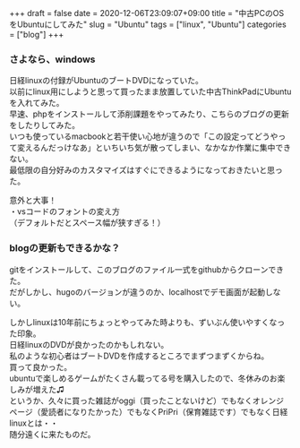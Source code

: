 +++ 
draft = false
date = 2020-12-06T23:09:07+09:00
title = "中古PCのOSをUbuntuにしてみた"
slug = "Ubuntu" 
tags = ["linux", "Ubuntu"]
categories = ["blog"]
+++

### さよなら、windows  
日経linuxの付録がUbuntuのブートDVDになっていた。  
以前にlinux用にしようと思って買ったまま放置していた中古ThinkPadにUbuntuを入れてみた。  
早速、phpをインストールして添削課題をやってみたり、こちらのブログの更新をしたりしてみた。  
いつも使っているmacbookと若干使い心地が違うので「この設定ってどうやって変えるんだっけなあ」といちいち気が散ってしまい、なかなか作業に集中できない。  
最低限の自分好みのカスタマイズはすぐにできるようになっておきたいと思った。  

意外と大事！  
・vsコードのフォントの変え方  
（デフォルトだとスペース幅が狭すぎる！）  

### blogの更新もできるかな？
gitをインストールして、このブログのファイル一式をgithubからクローンできた。  
だがしかし、hugoのバージョンが違うのか、localhostでデモ画面が起動しない。  

しかしlinuxは10年前にちょっとやってみた時よりも、ずいぶん使いやすくなった印象。  
日経linuxのDVDが良かったのかもしれない。  
私のような初心者はブートDVDを作成するところでまずつまずくからね。  
買って良かった。  
ubuntuで楽しめるゲームがたくさん載ってる号を購入したので、冬休みのお楽しみが増えた♫  
というか、久々に買った雑誌がoggi（買ったことないけど）でもなくオレンジページ（愛読者になりたかった）でもなくPriPri（保育雑誌です）でもなく日経linuxとは・・    
随分遠くに来たものだ。  





